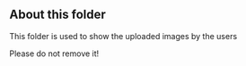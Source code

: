 ## About this folder

This folder is used to show the uploaded images by the users

Please do not remove it!
